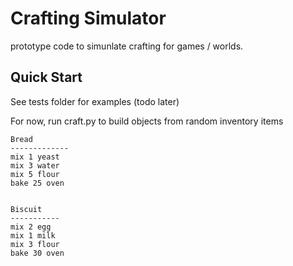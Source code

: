 # Crafting Simulator

prototype code to simunlate crafting for games / worlds.

## Quick Start
See tests folder for examples (todo later)

For now, run craft.py to build objects from random inventory items

```
Bread
-------------
mix 1 yeast
mix 3 water
mix 5 flour
bake 25 oven


Biscuit
-----------
mix 2 egg
mix 1 milk
mix 3 flour
bake 30 oven
```
